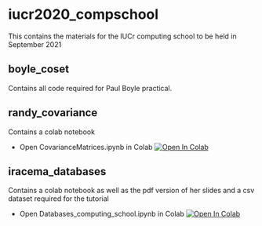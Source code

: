 # iucr2020_compschool
This contains the  materials for the IUCr computing school to be held in September 2021


## boyle_coset

Contains all code required for Paul Boyle practical.

## randy_covariance

Contains a colab notebook 
* Open CovarianceMatrices.ipynb in Colab [![Open In Colab](https://colab.research.google.com/assets/colab-badge.svg)](https://colab.research.google.com/github/clacri/iucr2020_compschool/blob/main/randy_covariance/CovarianceMatrices.ipynb)

## iracema_databases


Contains a colab notebook as well as the pdf version of her slides and a csv dataset required for the tutorial

* Open Databases_computing_school.ipynb in Colab [![Open In Colab](https://colab.research.google.com/assets/colab-badge.svg)](https://colab.research.google.com/github/clacri/iucr2020_compschool/blob/main/iracema_databases/Databases_computing_school.ipynb)
